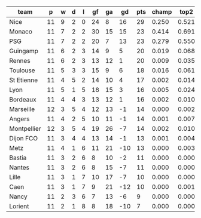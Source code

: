 |    team     | p  | w | d | l | gf | ga | gd  | pts | champ | top2  | top3  | top4  |  5-7  | bot4  | bot3  | bot2  |
|-------------|----|---|---|---|----|----|-----|-----|-------|-------|-------|-------|-------|-------|-------|-------|
| Nice        | 11 | 9 | 2 | 0 | 24 |  8 |  16 |  29 | 0.250 | 0.521 | 0.748 | 0.866 | 0.109 | 0.000 | 0.000 | 0.000|
| Monaco      | 11 | 7 | 2 | 2 | 30 | 15 |  15 |  23 | 0.414 | 0.691 | 0.853 | 0.926 | 0.061 | 0.000 | 0.000 | 0.000|
| PSG         | 11 | 7 | 2 | 2 | 20 |  7 |  13 |  23 | 0.279 | 0.550 | 0.766 | 0.868 | 0.105 | 0.000 | 0.000 | 0.000|
| Guingamp    | 11 | 6 | 2 | 3 | 14 |  9 |   5 |  20 | 0.019 | 0.068 | 0.158 | 0.294 | 0.347 | 0.015 | 0.009 | 0.003|
| Rennes      | 11 | 6 | 2 | 3 | 13 | 12 |   1 |  20 | 0.009 | 0.035 | 0.094 | 0.193 | 0.324 | 0.029 | 0.017 | 0.008|
| Toulouse    | 11 | 5 | 3 | 3 | 15 |  9 |   6 |  18 | 0.016 | 0.061 | 0.155 | 0.300 | 0.350 | 0.014 | 0.008 | 0.004|
| St Etienne  | 11 | 4 | 5 | 2 | 14 | 10 |   4 |  17 | 0.002 | 0.014 | 0.040 | 0.097 | 0.245 | 0.076 | 0.046 | 0.021|
| Lyon        | 11 | 5 | 1 | 5 | 18 | 15 |   3 |  16 | 0.005 | 0.024 | 0.067 | 0.139 | 0.281 | 0.050 | 0.030 | 0.014|
| Bordeaux    | 11 | 4 | 4 | 3 | 13 | 12 |   1 |  16 | 0.002 | 0.010 | 0.029 | 0.073 | 0.217 | 0.088 | 0.054 | 0.029|
| Marseille   | 12 | 3 | 5 | 4 | 12 | 13 |  -1 |  14 | 0.000 | 0.002 | 0.010 | 0.028 | 0.120 | 0.198 | 0.139 | 0.080|
| Angers      | 11 | 4 | 2 | 5 | 10 | 11 |  -1 |  14 | 0.001 | 0.007 | 0.021 | 0.050 | 0.173 | 0.137 | 0.089 | 0.049|
| Montpellier | 12 | 3 | 5 | 4 | 19 | 26 |  -7 |  14 | 0.002 | 0.010 | 0.030 | 0.078 | 0.223 | 0.087 | 0.054 | 0.028|
| Dijon FCO   | 11 | 3 | 4 | 4 | 13 | 14 |  -1 |  13 | 0.001 | 0.004 | 0.010 | 0.029 | 0.122 | 0.204 | 0.137 | 0.077|
| Metz        | 11 | 4 | 1 | 6 | 11 | 21 | -10 |  13 | 0.000 | 0.003 | 0.009 | 0.025 | 0.103 | 0.237 | 0.161 | 0.098|
| Bastia      | 11 | 3 | 2 | 6 |  8 | 10 |  -2 |  11 | 0.000 | 0.000 | 0.002 | 0.006 | 0.041 | 0.422 | 0.320 | 0.215|
| Nantes      | 11 | 3 | 2 | 6 |  8 | 15 |  -7 |  11 | 0.000 | 0.000 | 0.002 | 0.007 | 0.041 | 0.434 | 0.327 | 0.217|
| Lille       | 11 | 3 | 1 | 7 | 10 | 17 |  -7 |  10 | 0.000 | 0.000 | 0.002 | 0.009 | 0.051 | 0.394 | 0.296 | 0.192|
| Caen        | 11 | 3 | 1 | 7 |  9 | 21 | -12 |  10 | 0.000 | 0.001 | 0.002 | 0.008 | 0.054 | 0.397 | 0.303 | 0.201|
| Nancy       | 11 | 2 | 3 | 6 |  7 | 13 |  -6 |   9 | 0.000 | 0.000 | 0.001 | 0.004 | 0.021 | 0.547 | 0.442 | 0.321|
| Lorient     | 11 | 2 | 1 | 8 |  8 | 18 | -10 |   7 | 0.000 | 0.000 | 0.001 | 0.002 | 0.012 | 0.671 | 0.570 | 0.444|
